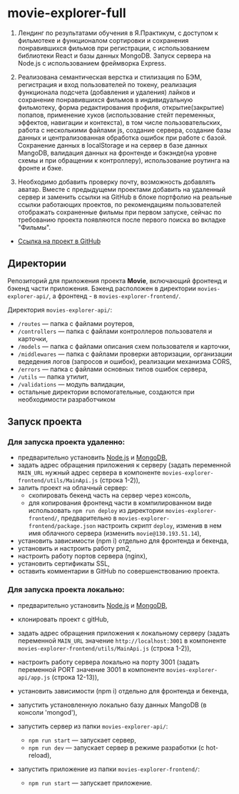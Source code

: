 # movie-explorer-full

1. Лендинг по результатами обучения в Я.Практикум, с доступом к фильмотеке и функционалом сортировки и сохранения понравившихся фильмов при регистрации, с использованием библиотеки React и базы данных MongoDB. Запуск сервера на Node.js c использованием фреймворка Express.

2. Реализована семантическая верстка и стилизация по БЭМ, регистрация и вход пользователей по токену, реализация функционала подсчета (добавления и удаления) лайков и сохранение понравившихся фильмов в индивидуальную фильмотеку, форма редактирования профиля, открытие(закрытие) попапов, применение хуков (использование стейт переменных, эффектов, навигации и контекста), в том числе пользовательских, работа с несколькими файлами js, создание сервера, создание базы данных и централизованная обработка ошибок при работе с базой. Сохранение данных в  localStorage и на сервер в базе данных MangoDB, валидация данных на фронтенде и бэкэнде(на уровне схемы и при обращении к контроллеру), использование роутинга на фронте и бэке.

3. Необходимо добавить проверку почту, возможность добавлять аватар. Вместе с предыдущеми проектами добавить на удаленный сервер и заменить ссылки на GitHub в блоке портфолио на реальные ссылки работающих проектов, по рекомендациям пользователей отображать сохраненные фильмы при первом запуске, сейчас по требованию проекта появляются после первого поиска во вкладке "Фильмы".

+ [Ссылка на проект в GitHub](https://github.com/alix1982/movies-explorer-full)

## Директории

Репозиторий для приложения проекта **Movie**, включающий фронтенд и бэкенд части приложения. Бэкенд расположен в директории `movies-explorer-api/`, а фронтенд - в `movies-explorer-frontend/`.

Директория `movies-explorer-api/`:

- `/routes` — папка с файлами роутеров,
- `/controllers` — папка с файлами контроллеров пользователя и карточки,
- `/models` — папка с файлами описания схем пользователя и карточки,
- `/middlewares` — папка с файлами проверки авторизации, организации ведедения логов (запросов и ошибок), реализации механизма CORS,
- `/errors` — папка с файлами основных типов ошибок сервера,
- `/utils` — папка утилит,
- `/validations` — модуль валидации,
- остальные директории вспомогательные, создаются при необходимости разработчиком

## Запуск проекта

### Для запуска проекта удаленно:
- предварительно установить [Node.js](https://nodejs.org/en/download/) и [MongoDB](https://mongodb.prakticum-team.ru/try/download/community),
- задать адрес обращения приложения к серверу (задать переменной `MAIN_URL` нужный адрес сервера в компоненте `movies-explorer-frontend/utils/MainApi.js` (строка 1-2)),
- залить проект на облачный сервер:
  - скопировать бекенд часть на сервер через консоль,
  - для копирования фронтенд части в компилированном виде использовать `npm run deploy` из директории `movies-explorer-frontend/`, предварительно в `movies-explorer-frontend/package.json` настроить скрипт `deploy`, изменив в нем имя облачного сервера (изменить `movie@130.193.51.14`),
- установить зависимости (npm i) отдельно для фронтенда и бекенда,
- установить и настроить работу pm2,
- настроить работу портов сервера (nginx),
- установить сертификаты SSL,
- оставить комментарии в GitHub по совершенствованию проекта.

### Для запуска проекта локально:
- предварительно установить [Node.js](https://nodejs.org/en/download/) и [MongoDB](https://mongodb.prakticum-team.ru/try/download/community),
- клонировать проект c gitHub,
- задать адрес обращения приложения к локальному серверу (задать переменной `MAIN_URL` значение `http://localhost:3001` в компоненте `movies-explorer-frontend/utils/MainApi.js` (строка 1-2)),
- настроить работу сервера локально на порту 3001 (задать переменной PORT значение 3001 в компоненте `movies-explorer-api/app.js` (строка 12-13)),
- установить зависимости (npm i) отдельно для фронтенда и бекенда,
- запустить установленную локально базу данных MangoDB (в консоли 'mongod'),
- запустить сервер из папки `movies-explorer-api/`:
  - `npm run start` — запускает сервер, 
  - `npm run dev` — запускает сервер в режиме разработки (с hot-reload),

- запустить приложение из папки `movies-explorer-frontend/`:
  - `npm run start` — запускает приложение.

